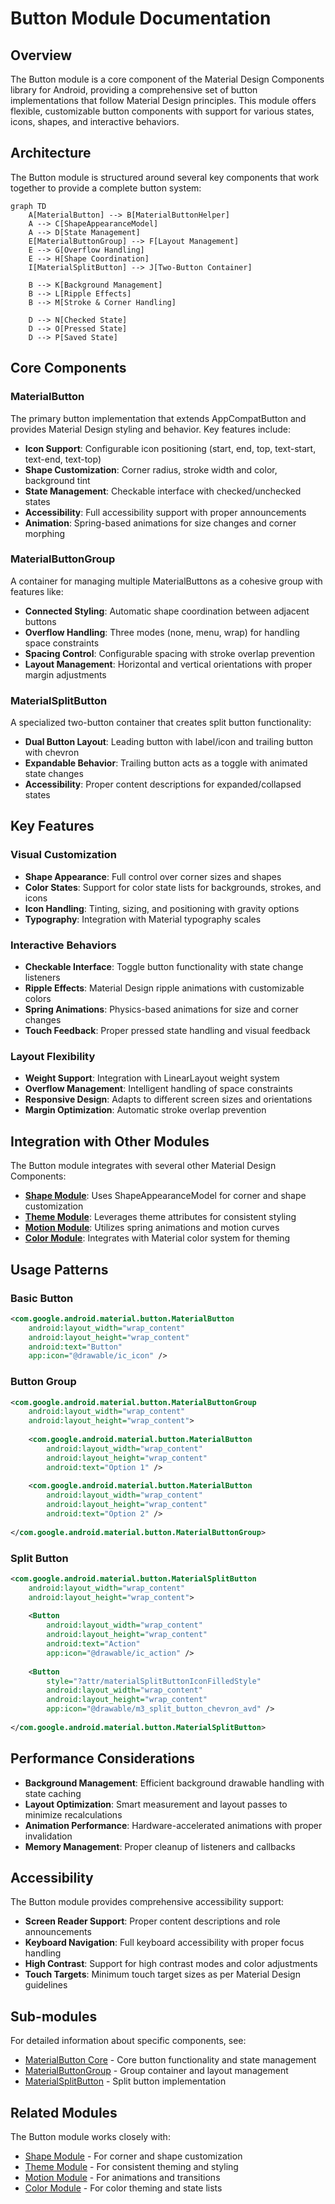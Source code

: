 # Button Module Documentation

## Overview

The Button module is a core component of the Material Design Components library for Android, providing a comprehensive set of button implementations that follow Material Design principles. This module offers flexible, customizable button components with support for various states, icons, shapes, and interactive behaviors.

## Architecture

The Button module is structured around several key components that work together to provide a complete button system:

```mermaid
graph TD
    A[MaterialButton] --> B[MaterialButtonHelper]
    A --> C[ShapeAppearanceModel]
    A --> D[State Management]
    E[MaterialButtonGroup] --> F[Layout Management]
    E --> G[Overflow Handling]
    E --> H[Shape Coordination]
    I[MaterialSplitButton] --> J[Two-Button Container]
    
    B --> K[Background Management]
    B --> L[Ripple Effects]
    B --> M[Stroke & Corner Handling]
    
    D --> N[Checked State]
    D --> O[Pressed State]
    D --> P[Saved State]
```

## Core Components

### MaterialButton
The primary button implementation that extends AppCompatButton and provides Material Design styling and behavior. Key features include:

- **Icon Support**: Configurable icon positioning (start, end, top, text-start, text-end, text-top)
- **Shape Customization**: Corner radius, stroke width and color, background tint
- **State Management**: Checkable interface with checked/unchecked states
- **Accessibility**: Full accessibility support with proper announcements
- **Animation**: Spring-based animations for size changes and corner morphing

### MaterialButtonGroup
A container for managing multiple MaterialButtons as a cohesive group with features like:

- **Connected Styling**: Automatic shape coordination between adjacent buttons
- **Overflow Handling**: Three modes (none, menu, wrap) for handling space constraints
- **Spacing Control**: Configurable spacing with stroke overlap prevention
- **Layout Management**: Horizontal and vertical orientations with proper margin adjustments

### MaterialSplitButton
A specialized two-button container that creates split button functionality:

- **Dual Button Layout**: Leading button with label/icon and trailing button with chevron
- **Expandable Behavior**: Trailing button acts as a toggle with animated state changes
- **Accessibility**: Proper content descriptions for expanded/collapsed states

## Key Features

### Visual Customization
- **Shape Appearance**: Full control over corner sizes and shapes
- **Color States**: Support for color state lists for backgrounds, strokes, and icons
- **Icon Handling**: Tinting, sizing, and positioning with gravity options
- **Typography**: Integration with Material typography scales

### Interactive Behaviors
- **Checkable Interface**: Toggle button functionality with state change listeners
- **Ripple Effects**: Material Design ripple animations with customizable colors
- **Spring Animations**: Physics-based animations for size and corner changes
- **Touch Feedback**: Proper pressed state handling and visual feedback

### Layout Flexibility
- **Weight Support**: Integration with LinearLayout weight system
- **Overflow Management**: Intelligent handling of space constraints
- **Responsive Design**: Adapts to different screen sizes and orientations
- **Margin Optimization**: Automatic stroke overlap prevention

## Integration with Other Modules

The Button module integrates with several other Material Design Components:

- **[Shape Module](shape.md)**: Uses ShapeAppearanceModel for corner and shape customization
- **[Theme Module](theme.md)**: Leverages theme attributes for consistent styling
- **[Motion Module](motion.md)**: Utilizes spring animations and motion curves
- **[Color Module](color.md)**: Integrates with Material color system for theming

## Usage Patterns

### Basic Button
```xml
<com.google.android.material.button.MaterialButton
    android:layout_width="wrap_content"
    android:layout_height="wrap_content"
    android:text="Button"
    app:icon="@drawable/ic_icon" />
```

### Button Group
```xml
<com.google.android.material.button.MaterialButtonGroup
    android:layout_width="wrap_content"
    android:layout_height="wrap_content">
    
    <com.google.android.material.button.MaterialButton
        android:layout_width="wrap_content"
        android:layout_height="wrap_content"
        android:text="Option 1" />
        
    <com.google.android.material.button.MaterialButton
        android:layout_width="wrap_content"
        android:layout_height="wrap_content"
        android:text="Option 2" />
        
</com.google.android.material.button.MaterialButtonGroup>
```

### Split Button
```xml
<com.google.android.material.button.MaterialSplitButton
    android:layout_width="wrap_content"
    android:layout_height="wrap_content">
    
    <Button
        android:layout_width="wrap_content"
        android:layout_height="wrap_content"
        android:text="Action"
        app:icon="@drawable/ic_action" />
        
    <Button
        style="?attr/materialSplitButtonIconFilledStyle"
        android:layout_width="wrap_content"
        android:layout_height="wrap_content"
        app:icon="@drawable/m3_split_button_chevron_avd" />
        
</com.google.android.material.button.MaterialSplitButton>
```

## Performance Considerations

- **Background Management**: Efficient background drawable handling with state caching
- **Layout Optimization**: Smart measurement and layout passes to minimize recalculations
- **Animation Performance**: Hardware-accelerated animations with proper invalidation
- **Memory Management**: Proper cleanup of listeners and callbacks

## Accessibility

The Button module provides comprehensive accessibility support:

- **Screen Reader Support**: Proper content descriptions and role announcements
- **Keyboard Navigation**: Full keyboard accessibility with proper focus handling
- **High Contrast**: Support for high contrast modes and color adjustments
- **Touch Targets**: Minimum touch target sizes as per Material Design guidelines

## Sub-modules

For detailed information about specific components, see:

- [MaterialButton Core](materialbutton-core.md) - Core button functionality and state management
- [MaterialButtonGroup](materialbutton-group.md) - Group container and layout management
- [MaterialSplitButton](materialsplit-button.md) - Split button implementation

## Related Modules

The Button module works closely with:

- [Shape Module](shape.md) - For corner and shape customization
- [Theme Module](theme.md) - For consistent theming and styling
- [Motion Module](motion.md) - For animations and transitions
- [Color Module](color.md) - For color theming and state lists